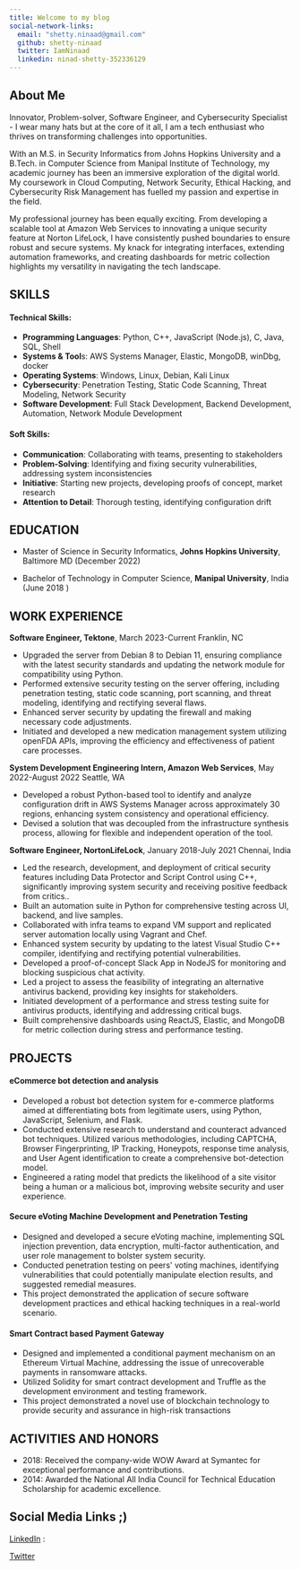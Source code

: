 ```yaml
---
title: Welcome to my blog
social-network-links:
  email: "shetty.ninaad@gmail.com"
  github: shetty-ninaad
  twitter: IamNinaad
  linkedin: ninad-shetty-352336129
---
```


## About Me
Innovator, Problem-solver, Software Engineer, and Cybersecurity Specialist - I wear many hats but at the core of it all, I am a tech enthusiast who thrives on transforming challenges into opportunities.

With an M.S. in Security Informatics from Johns Hopkins University and a B.Tech. in Computer Science from Manipal Institute of Technology, my academic journey has been an immersive exploration of the digital world. My coursework in Cloud Computing, Network Security, Ethical Hacking, and Cybersecurity Risk Management has fuelled my passion and expertise in the field.

My professional journey has been equally exciting. From developing a scalable tool at Amazon Web Services to innovating a unique security feature at Norton LifeLock, I have consistently pushed boundaries to ensure robust and secure systems. My knack for integrating interfaces, extending automation frameworks, and creating dashboards for metric collection highlights my versatility in navigating the tech landscape.

## SKILLS
#### Technical Skills:
- **Programming Languages**: Python, C++, JavaScript (Node.js), C, Java, SQL, Shell
- **Systems & Tool**s: AWS Systems Manager, Elastic, MongoDB, winDbg, docker
- **Operating Systems**: Windows, Linux, Debian, Kali Linux
- **Cybersecurity**: Penetration Testing, Static Code Scanning, Threat Modeling, Network Security
- **Software Development**: Full Stack Development, Backend Development, Automation, Network Module Development
#### Soft Skills:
- **Communication**: Collaborating with teams, presenting to stakeholders
- **Problem-Solving**: Identifying and fixing security vulnerabilities, addressing system inconsistencies
- **Initiative**: Starting new projects, developing proofs of concept, market research
- **Attention to Detail**: Thorough testing, identifying configuration drift

## EDUCATION
- Master of Science in Security Informatics, **Johns Hopkins University**, Baltimore MD (December 2022)

- Bachelor of Technology in Computer Science, **Manipal University**, India (June 2018 )
## WORK EXPERIENCE
**Software Engineer, Tektone**, March 2023-Current 
Franklin, NC 
- Upgraded the server from Debian 8 to Debian 11, ensuring compliance with the latest security standards and updating the network module for compatibility using Python.
- Performed extensive security testing on the server offering, including penetration testing, static code scanning, port scanning, and threat modeling, identifying and rectifying several flaws.
- Enhanced server security by updating the firewall and making necessary code adjustments.
- Initiated and developed a new medication management system utilizing openFDA APIs, improving the efficiency and effectiveness of patient care processes.

**System Development Engineering Intern, Amazon Web Services**, May 2022-August 2022 
Seattle, WA 
- Developed a robust Python-based tool to identify and analyze configuration drift in AWS Systems Manager across approximately 30 regions, enhancing system consistency and operational efficiency.
- Devised a solution that was decoupled from the infrastructure synthesis process, allowing for flexible and independent operation of the tool.

**Software Engineer, NortonLifeLock**, January 2018-July 2021 
Chennai, India 
- Led the research, development, and deployment of critical security features including Data Protector and Script Control using C++, significantly improving system security and receiving positive feedback from critics..
- Built an automation suite in Python for comprehensive testing across UI, backend, and live samples.
- Collaborated with infra teams to expand VM support and replicated server automation locally using Vagrant and Chef.
- Enhanced system security by updating to the latest Visual Studio C++ compiler, identifying and rectifying potential vulnerabilities.
- Developed a proof-of-concept Slack App in NodeJS for monitoring and blocking suspicious chat activity.
- Led a project to assess the feasibility of integrating an alternative antivirus backend, providing key insights for stakeholders.
- Initiated development of a performance and stress testing suite for antivirus products, identifying and addressing critical bugs.
- Built comprehensive dashboards using ReactJS, Elastic, and MongoDB for metric collection during stress and performance testing.

## PROJECTS

#### eCommerce bot detection and analysis
- Developed a robust bot detection system for e-commerce platforms aimed at differentiating bots from legitimate users, using Python, JavaScript, Selenium, and Flask.
- Conducted extensive research to understand and counteract advanced bot techniques. Utilized various methodologies, including CAPTCHA, Browser Fingerprinting, IP Tracking, Honeypots, response time analysis, and User Agent identification to create a comprehensive bot-detection model.
- Engineered a rating model that predicts the likelihood of a site visitor being a human or a malicious bot, improving website security and user experience.
#### Secure eVoting Machine Development and Penetration Testing
- Designed and developed a secure eVoting machine, implementing SQL injection prevention, data encryption, multi-factor authentication, and user role management to bolster system security.
- Conducted penetration testing on peers' voting machines, identifying vulnerabilities that could potentially manipulate election results, and suggested remedial measures.
- This project demonstrated the application of secure software development practices and ethical hacking techniques in a real-world scenario.

#### Smart Contract based Payment Gateway
- Designed and implemented a conditional payment mechanism on an Ethereum Virtual Machine, addressing the issue of unrecoverable payments in ransomware attacks.
- Utilized Solidity for smart contract development and Truffle as the development environment and testing framework.
- This project demonstrated a novel use of blockchain technology to provide security and assurance in high-risk transactions

## ACTIVITIES AND HONORS
- 2018: Received the company-wide WOW Award at Symantec for exceptional performance and contributions.
- 2014: Awarded the National All India Council for Technical Education Scholarship for academic excellence.

## Social Media Links ;)
[LinkedIn](https://www.linkedin.com/in/ninad-shetty-352336129/ ) : 
 
[Twitter]( https://twitter.com/IamNinaad) 
